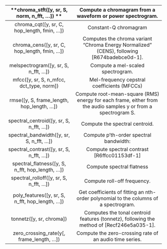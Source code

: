 **chroma\_stft([y, sr, S, norm, n\_fft, …]) **|**Compute a chromagram from a waveform or power spectrogram.**
:-----:|:-----:
chroma\_cqt([y, sr, C, hop\_length, fmin, …]) |Constant-Q chromagram
chroma\_cens([y, sr, C, hop\_length, fmin, …]) |Computes the chroma variant “Chroma Energy Normalized” (CENS), following [R674badebce0d-1].
melspectrogram([y, sr, S, n\_fft, …]) |Compute a mel-scaled spectrogram.
mfcc([y, sr, S, n\_mfcc, dct\_type, norm]) |Mel-frequency cepstral coefficients (MFCCs)
rmse([y, S, frame\_length, hop\_length, …]) |Compute root-mean-square (RMS) energy for each frame, either from the audio samples y or from a spectrogram S.
spectral\_centroid([y, sr, S, n\_fft, …]) |Compute the spectral centroid.
spectral\_bandwidth([y, sr, S, n\_fft, …]) |Compute p’th-order spectral bandwidth:
spectral\_contrast([y, sr, S, n\_fft, …]) |Compute spectral contrast [R6ffcc01153df-1]
spectral\_flatness([y, S, n\_fft, hop\_length, …]) |Compute spectral flatness
spectral\_rolloff([y, sr, S, n\_fft, …]) |Compute roll-off frequency.
poly\_features([y, sr, S, n\_fft, hop\_length, …]) |Get coefficients of fitting an nth-order polynomial to the columns of a spectrogram.
tonnetz([y, sr, chroma]) |Computes the tonal centroid features (tonnetz), following the method of [Recf246e5a035-1].
zero\_crossing\_rate(y[, frame\_length, …]) |Compute the zero-crossing rate of an audio time series.
